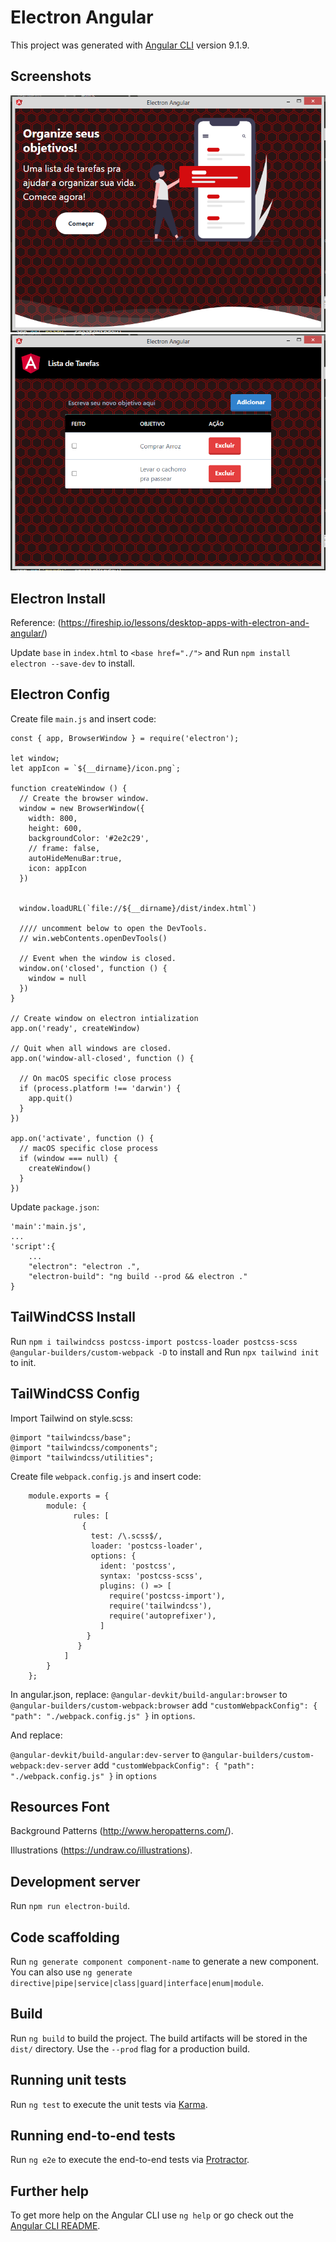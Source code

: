 # Electron Angular

This project was generated with [Angular CLI](https://github.com/angular/angular-cli) version 9.1.9.

## Screenshots
![Screen Welcome](./screenshots/img1.png?raw=true "Welcome")
![Screen Home](./screenshots/img2.png?raw=true "Home")

## Electron Install

Reference: (https://fireship.io/lessons/desktop-apps-with-electron-and-angular/)

Update `base` in `index.html` to `<base href="./">` and Run `npm install electron --save-dev` to install.

## Electron Config

Create file `main.js` and insert code:
```
const { app, BrowserWindow } = require('electron');

let window;
let appIcon = `${__dirname}/icon.png`;

function createWindow () {
  // Create the browser window.
  window = new BrowserWindow({
    width: 800, 
    height: 600,
    backgroundColor: '#2e2c29',
    // frame: false,
    autoHideMenuBar:true,
    icon: appIcon
  })


  window.loadURL(`file://${__dirname}/dist/index.html`)

  //// uncomment below to open the DevTools.
  // win.webContents.openDevTools()

  // Event when the window is closed.
  window.on('closed', function () {
    window = null
  })
}

// Create window on electron intialization
app.on('ready', createWindow)

// Quit when all windows are closed.
app.on('window-all-closed', function () {

  // On macOS specific close process
  if (process.platform !== 'darwin') {
    app.quit()
  }
})

app.on('activate', function () {
  // macOS specific close process
  if (window === null) {
    createWindow()
  }
})
``` 

Update `package.json`:
```
'main':'main.js',
...
'script':{
	...
	"electron": "electron .",
    "electron-build": "ng build --prod && electron ."
}
```

## TailWindCSS Install

Run `npm i tailwindcss postcss-import postcss-loader postcss-scss @angular-builders/custom-webpack -D` to install and Run `npx tailwind init` to init.

## TailWindCSS Config

Import Tailwind on style.scss:
```
@import "tailwindcss/base";
@import "tailwindcss/components";
@import "tailwindcss/utilities";

```

Create file `webpack.config.js` and insert code:
```
	module.exports = {
	    module: {
		      rules: [
		        {
		          test: /\.scss$/,
		          loader: 'postcss-loader',
		          options: {
		            ident: 'postcss',
		            syntax: 'postcss-scss',
		            plugins: () => [
		              require('postcss-import'),
		              require('tailwindcss'),
		              require('autoprefixer'),
		            ]
		         }
		       }
		    ]
		}
	};
``` 

In angular.json, replace: 
`@angular-devkit/build-angular:browser` to `@angular-builders/custom-webpack:browser`
add ```"customWebpackConfig": {
              "path": "./webpack.config.js"
            }``` in `options`.

And replace: 

`@angular-devkit/build-angular:dev-server` to `@angular-builders/custom-webpack:dev-server`
add ```"customWebpackConfig": {
              "path": "./webpack.config.js"
            }``` in `options`

## Resources Font

Background Patterns (http://www.heropatterns.com/).

Illustrations (https://undraw.co/illustrations).

## Development server

Run `npm run electron-build`.

## Code scaffolding

Run `ng generate component component-name` to generate a new component. You can also use `ng generate directive|pipe|service|class|guard|interface|enum|module`.

## Build

Run `ng build` to build the project. The build artifacts will be stored in the `dist/` directory. Use the `--prod` flag for a production build.

## Running unit tests

Run `ng test` to execute the unit tests via [Karma](https://karma-runner.github.io).

## Running end-to-end tests

Run `ng e2e` to execute the end-to-end tests via [Protractor](http://www.protractortest.org/).

## Further help

To get more help on the Angular CLI use `ng help` or go check out the [Angular CLI README](https://github.com/angular/angular-cli/blob/master/README.md).
